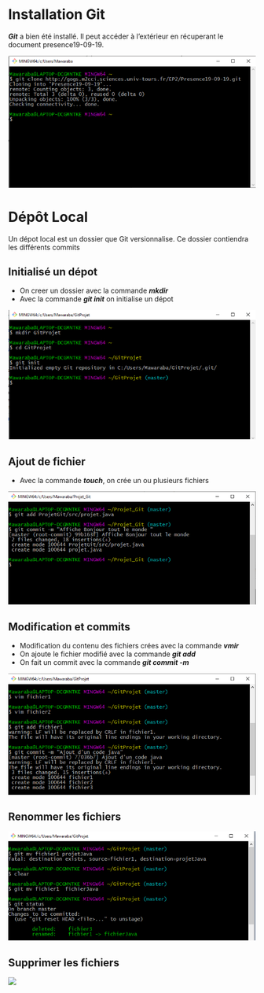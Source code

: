 # Installation Git
***Git*** a bien été installé. 
Il peut accéder à l’extérieur en récuperant le document presence19-09-19.

![](Installation_Git.png)


# Dépôt Local
Un dépot local est un dossier que Git versionnalise.
Ce dossier contiendra les différents commits

## Initialisé un dépot
- On creer un dossier avec la commande ***mkdir***
- Avec la commande ***git init*** on initialise un dépot

![](dépot_local.png)

## Ajout de fichier

 - Avec la commande ***touch***, on crée un ou plusieurs fichiers
 
![](ajout_fichier.png)


## Modification et commits
- Modification du contenu des fichiers crées avec la commande ***vmir***
- On ajoute le fichier modifié avec la commande ***git add***
- On fait un commit avec la commande ***git commit -m***

![](modif_commit.png)

## Renommer les fichiers

![](renommer.png)

## Supprimer les fichiers

![](supprimer.png)

![]()




